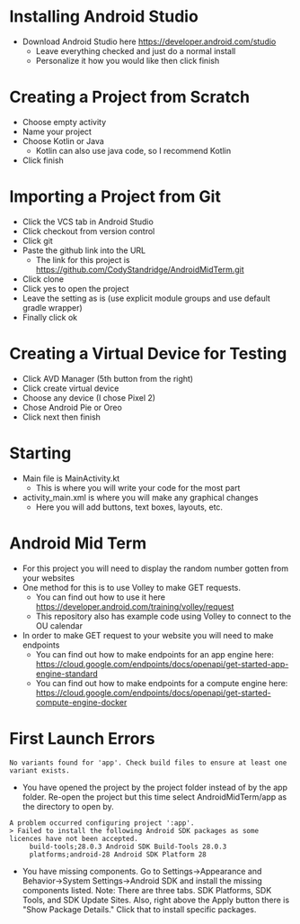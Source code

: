 # Installing Android Studio
- Download Android Studio here https://developer.android.com/studio
  - Leave everything checked and just do a normal install
  - Personalize it how you would like then click finish
  
 # Creating a Project from Scratch
- Choose empty activity
- Name your project
- Choose Kotlin or Java
  - Kotlin can also use java code, so I recommend Kotlin
- Click finish

# Importing a Project from Git
- Click the VCS tab in Android Studio
- Click checkout from version control
- Click git
- Paste the github link into the URL
  - The link for this project is https://github.com/CodyStandridge/AndroidMidTerm.git
- Click clone
- Click yes to open the project
- Leave the setting as is (use explicit module groups and use default gradle wrapper)
- Finally click ok

# Creating a Virtual Device for Testing
- Click AVD Manager (5th button from the right)
- Click create virtual device
- Choose any device (I chose Pixel 2)
- Chose Android Pie or Oreo
- Click next then finish

# Starting
- Main file is MainActivity.kt
  - This is where you will write your code for the most part
- activity_main.xml is where you will make any graphical changes
  - Here you will add buttons, text boxes, layouts, etc. 

# Android Mid Term
- For this project you will need to display the random number gotten from your websites 
- One method for this is to use Volley to make GET requests. 
  - You can find out how to use it here https://developer.android.com/training/volley/request
  - This repository also has example code using Volley to connect to the OU calendar
- In order to make GET request to your website you will need to make endpoints
  - You can find out how to make endpoints for an app engine here: https://cloud.google.com/endpoints/docs/openapi/get-started-app-engine-standard
  - You can find out how to make endpoints for a compute engine here: https://cloud.google.com/endpoints/docs/openapi/get-started-compute-engine-docker
  
# First Launch Errors
```No variants found for 'app'. Check build files to ensure at least one variant exists.```
  - You have opened the project by the project folder instead of by the app folder. Re-open the project but this time select AndroidMidTerm/app as the directory to open by.
```
A problem occurred configuring project ':app'.
> Failed to install the following Android SDK packages as some licences have not been accepted.
     build-tools;28.0.3 Android SDK Build-Tools 28.0.3
     platforms;android-28 Android SDK Platform 28
```
  - You have missing components. Go to Settings->Appearance and Behavior->System Settings->Android SDK and install the missing components listed. Note: There are three tabs. SDK Platforms, SDK Tools, and SDK Update Sites. Also, right above the Apply button there is "Show Package Details." Click that to install specific packages.
